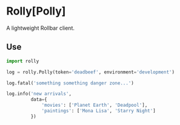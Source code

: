 # Rolly[Polly]
A lightweight Rollbar client.

## Use
```python
import rolly

log = rolly.Polly(token='deadbeef', environment='development')

log.fatal('something something danger zone...')

log.info('new arrivals',
         data={
             'movies': ['Planet Earth', 'Deadpool'],
             'paintings': ['Mona Lisa', 'Starry Night']
         })
```
